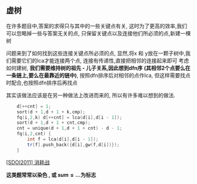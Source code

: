 ## 虚树
在许多题目中,答案的求得只与其中的一些关键点有关,
这时为了更高的效率,我们可以忽略掉一些与答案无关的点,
只保留关键点以及连接他们所必须的点,新建一棵树

问题来到了如何找到这些连接关键点所必须的点,
显然,将x 和 y放在一颗子树中,我们需要它们的lca才能连接两个点,
连接有传递性,直接把相邻的连接起来即可
考虑如何建树,
**我们需要维持树的祖先 - 儿子关系,因此想到dfn序**
**(其相邻2个点要么在一条链上,要么在最靠近的链中)**,
按照dfn排序后对相邻的点作lca,
但这样需要找点时配合,也按照dfn排序后再找点

其实该做法应该是在另一种做法上改进而来的,
所以有许多难以想到的做法.

```cpp
    d[++cnt] = 1;
    sort(d + 1,d + 1 + k,cmp);
    fq(i,2,k) d[++cnt] = lca(d[i],d[i - 1]);
    sort(d + 1,d + 1 + cnt,cmp);
    cnt = unique(d + 1,d + 1 + cnt) - d - 1;
    fq(i,2,cnt) {
        int f = lca(d[i],d[i - 1]);
        tr[f].push_back({d[i],gw(f,d[i])});
    }
```
[[SDOI2011] 消耗战](https://www.luogu.com.cn/problem/P2495)

**这类题常常以染色 , 或 $sum \leq ...$为标志**
